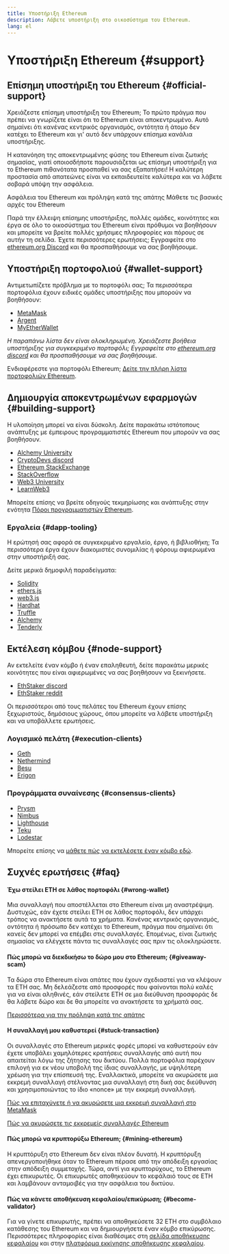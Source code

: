 ```yaml
---
title: Υποστήριξη Ethereum
description: Λάβετε υποστήριξη στο οικοσύστημα του Ethereum.
lang: el
---
```


# Υποστήριξη Ethereum {#support}

## Επίσημη υποστήριξη του Ethereum {#official-support}

Χρειάζεστε επίσημη υποστήριξη του Ethereum; Το πρώτο πράγμα που πρέπει να γνωρίζετε είναι ότι το Ethereum είναι αποκεντρωμένο. Αυτό σημαίνει ότι κανένας κεντρικός οργανισμός, οντότητα ή άτομο δεν κατέχει το Ethereum και γι' αυτό δεν υπάρχουν επίσημα κανάλια υποστήριξης.

Η κατανόηση της αποκεντρωμένης φύσης του Ethereum είναι ζωτικής σημασίας, γιατί οποιοσδήποτε παρουσιάζεται ως επίσημη υποστήριξη για το Ethereum πιθανότατα προσπαθεί να σας εξαπατήσει! Η καλύτερη προστασία από απατεώνες είναι να εκπαιδευτείτε καλύτερα και να λάβετε σοβαρά υπόψη την ασφάλεια.

<DocLink to="/security/">
  Ασφάλεια του Ethereum και πρόληψη κατά της απάτης
</DocLink>

<DocLink to="/learn/">
  Μάθετε τις βασικές αρχές του Ethereum
</DocLink>

Παρά την έλλειψη επίσημης υποστήριξης, πολλές ομάδες, κοινότητες και έργα σε όλο το οικοσύστημα του Ethereum είναι πρόθυμοι να βοηθήσουν και μπορείτε να βρείτε πολλές χρήσιμες πληροφορίες και πόρους σε αυτήν τη σελίδα. Έχετε περισσότερες ερωτήσεις; Εγγραφείτε στο [ethereum.org Discord](/discord/) και θα προσπαθήσουμε να σας βοηθήσουμε.

## Υποστήριξη πορτοφολιού {#wallet-support}

Αντιμετωπίζετε πρόβλημα με το πορτοφόλι σας; Τα περισσότερα πορτοφόλια έχουν ειδικές ομάδες υποστήριξης που μπορούν να βοηθήσουν:

- [MetaMask](https://metamask.zendesk.com/hc/)
- [Argent](https://support.argent.xyz/hc/)
- [MyEtherWallet](https://help.myetherwallet.com/)

_Η παραπάνω λίστα δεν είναι ολοκληρωμένη. Χρειάζεστε βοήθεια υποστήριξης για συγκεκριμένο πορτοφόλι; Εγγραφείτε στο [ethereum.org discord](https://discord.gg/rZz26QWfCg) και θα προσπαθήσουμε να σας βοηθήσουμε._

Ενδιαφέρεστε για πορτοφόλι Ethereum; [Δείτε την πλήρη λίστα πορτοφολιών Ethereum](/wallets/find-wallet/).

## Δημιουργία αποκεντρωμένων εφαρμογών {#building-support}

Η υλοποίηση μπορεί να είναι δύσκολη. Δείτε παρακάτω ιστότοπους ανάπτυξης με έμπειρους προγραμματιστές Ethereum που μπορούν να σας βοηθήσουν.

- [Alchemy University](https://university.alchemy.com/#starter_code)
- [CryptoDevs discord](https://discord.gg/Z9TA39m8Yu)
- [Ethereum StackExchange](https://ethereum.stackexchange.com/)
- [StackOverflow](https://stackoverflow.com/questions/tagged/web3)
- [Web3 University](https://www.web3.university/)
- [LearnWeb3](https://discord.com/invite/learnweb3)

Μπορείτε επίσης να βρείτε οδηγούς τεκμηρίωσης και ανάπτυξης στην ενότητα [Πόροι προγραμματιστών Ethereum](/developers/).

### Εργαλεία {#dapp-tooling}

Η ερώτησή σας αφορά σε συγκεκριμένο εργαλείο, έργο, ή βιβλιοθήκη; Τα περισσότερα έργα έχουν διακομιστές συνομιλίας ή φόρουμ αφιερωμένα στην υποστήριξή σας.

Δείτε μερικά δημοφιλή παραδείγματα:

- [Solidity](https://gitter.im/ethereum/solidity)
- [ethers.js](https://discord.gg/6jyGVDK6Jx)
- [web3.js](https://discord.gg/GsABYQu4sC)
- [Hardhat](https://discord.gg/xtrMGhmbfZ)
- [Truffle](https://discord.gg/8uKcsccEYE)
- [Alchemy](http://alchemy.com/discord)
- [Tenderly](https://discord.gg/fBvDJYR)

## Εκτέλεση κόμβου {#node-support}

Αν εκτελείτε έναν κόμβο ή έναν επαληθευτή, δείτε παρακάτω μερικές κοινότητες που είναι αφιερωμένες να σας βοηθήσουν να ξεκινήσετε.

- [EthStaker discord](https://discord.gg/ethstaker)
- [EthStaker reddit](https://www.reddit.com/r/ethstaker)

Οι περισσότεροι από τους πελάτες του Ethereum έχουν επίσης ξεχωριστούς, δημόσιους χώρους, όπου μπορείτε να λάβετε υποστήριξη και να υποβάλλετε ερωτήσεις.

### Λογισμικό πελάτη {#execution-clients}

- [Geth](https://discord.gg/FqDzupGyYf)
- [Nethermind](https://discord.gg/YJx3pm8z5C)
- [Besu](https://discord.gg/p8djYngzKN)
- [Erigon](https://github.com/ledgerwatch/erigon/issues)

### Προγράμματα συναίνεσης {#consensus-clients}

- [Prysm](https://discord.gg/prysmaticlabs)
- [Nimbus](https://discord.gg/nSmEH3qgFv)
- [Lighthouse](https://discord.gg/cyAszAh)
- [Teku](https://discord.gg/7hPv2T6)
- [Lodestar](https://discord.gg/aMxzVcr)

Μπορείτε επίσης να [μάθετε πώς να εκτελέσετε έναν κόμβο εδώ](/developers/docs/nodes-and-clients/run-a-node/).

## Συχνές ερωτήσεις {#faq}

#### Έχω στείλει ETH σε λάθος πορτοφόλι {#wrong-wallet}

Μια συναλλαγή που αποστέλλεται στο Ethereum είναι μη αναστρέψιμη. Δυστυχώς, εάν έχετε στείλει ETH σε λάθος πορτοφόλι, δεν υπάρχει τρόπος να ανακτήσετε αυτά τα χρήματα. Κανένας κεντρικός οργανισμός, οντότητα ή πρόσωπο δεν κατέχει το Ethereum, πράγμα που σημαίνει ότι κανείς δεν μπορεί να επέμβει στις συναλλαγές. Επομένως, είναι ζωτικής σημασίας να ελέγχετε πάντα τις συναλλαγές σας πριν τις ολοκληρώσετε.

#### Πώς μπορώ να διεκδικήσω το δώρο μου στο Ethereum; {#giveaway-scam}

Τα δώρα στο Ethereum είναι απάτες που έχουν σχεδιαστεί για να κλέψουν τα ETH σας. Μη δελεάζεστε από προσφορές που φαίνονται πολύ καλές για να είναι αληθινές, εάν στείλετε ETH σε μια διεύθυνση προσφοράς δε θα λάβετε δώρο και δε θα μπορείτε να ανακτήσετε τα χρήματά σας.

[Περισσότερα για την πρόληψη κατά της απάτης](/security/#common-scams)

#### Η συναλλαγή μου καθυστερεί {#stuck-transaction}

Οι συναλλαγές στο Ethereum μερικές φορές μπορεί να καθυστερούν εάν έχετε υποβάλει χαμηλότερες κρατήσεις συναλλαγής από αυτή που απαιτείται λόγω της ζήτησης του δικτύου. Πολλά πορτοφόλια παρέχουν επιλογή για εκ νέου υποβολή της ίδιας συναλλαγής, με υψηλότερη χρέωση για την επίσπευσή της. Εναλλακτικά, μπορείτε να ακυρώσετε μια εκκρεμή συναλλαγή στέλνοντας μια συναλλαγή στη δική σας διεύθυνση και χρησιμοποιώντας το ίδιο «nonce» με την εκκρεμή συναλλαγή.

[Πώς να επιταχύνετε ή να ακυρώσετε μια εκκρεμή συναλλαγή στο MetaMask](https://metamask.zendesk.com/hc/en-us/articles/360015489251-How-to-speed-up-or-cancel-a-pending-transaction)

[Πώς να ακυρώσετε τις εκκρεμείς συναλλαγές Ethereum](https://info.etherscan.com/how-to-cancel-ethereum-pending-transactions/)

#### Πώς μπορώ να κρυπτορύξω Ethereum; {#mining-ethereum}

Η κρυπτόρυξη στο Ethereum δεν είναι πλέον δυνατή. Η κρυπτόρυξη απενεργοποιήθηκε όταν το Ethereum πέρασε από την απόδειξη εργασίας στην απόδειξη συμμετοχής. Τώρα, αντί για κρυπτορύχους, το Ethereum έχει επικυρωτές. Οι επικυρωτές αποθηκεύουν το κεφάλαιό τους σε ETH και λαμβάνουν ανταμοιβές για την ασφάλεια του δικτύου.

#### Πώς να κάνετε αποθήκευση κεφαλαίου/επικύρωση; {#become-validator}

Για να γίνετε επικυρωτής, πρέπει να αποθηκεύσετε 32 ETH στο συμβόλαιο κατάθεσης του Ethereum και να δημιουργήσετε έναν κόμβο επικύρωσης. Περισσότερες πληροφορίες είναι διαθέσιμες στη [σελίδα αποθήκευσης κεφαλαίου](/staking) και στην [πλατφόρμα εκκίνησης αποθήκευσης κεφαλαίου](https://launchpad.ethereum.org/).
